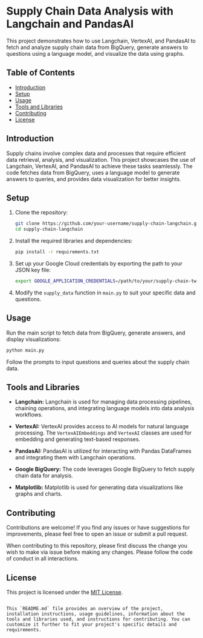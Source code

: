 # Supply Chain Data Analysis with Langchain and PandasAI

This project demonstrates how to use Langchain, VertexAI, and PandasAI to fetch and analyze supply chain data from BigQuery, generate answers to questions using a language model, and visualize the data using graphs.

## Table of Contents

- [Introduction](#introduction)
- [Setup](#setup)
- [Usage](#usage)
- [Tools and Libraries](#tools-and-libraries)
- [Contributing](#contributing)
- [License](#license)

## Introduction

Supply chains involve complex data and processes that require efficient data retrieval, analysis, and visualization. This project showcases the use of Langchain, VertexAI, and PandasAI to achieve these tasks seamlessly. The code fetches data from BigQuery, uses a language model to generate answers to queries, and provides data visualization for better insights.

## Setup

1. Clone the repository:

   ```bash
   git clone https://github.com/your-username/supply-chain-langchain.git
   cd supply-chain-langchain
   ```

2. Install the required libraries and dependencies:

   ```bash
   pip install -r requirements.txt
   ```

3. Set up your Google Cloud credentials by exporting the path to your JSON key file:

   ```bash
   export GOOGLE_APPLICATION_CREDENTIALS=/path/to/your/supply-chain-twin-credentials.json
   ```

4. Modify the `supply_data` function in `main.py` to suit your specific data and questions.

## Usage

Run the main script to fetch data from BigQuery, generate answers, and display visualizations:

```bash
python main.py
```

Follow the prompts to input questions and queries about the supply chain data.

## Tools and Libraries

- **Langchain:** Langchain is used for managing data processing pipelines, chaining operations, and integrating language models into data analysis workflows.

- **VertexAI:** VertexAI provides access to AI models for natural language processing. The `VertexAIEmbeddings` and `VertexAI` classes are used for embedding and generating text-based responses.

- **PandasAI:** PandasAI is utilized for interacting with Pandas DataFrames and integrating them with Langchain operations.

- **Google BigQuery:** The code leverages Google BigQuery to fetch supply chain data for analysis.

- **Matplotlib:** Matplotlib is used for generating data visualizations like graphs and charts.

## Contributing

Contributions are welcome! If you find any issues or have suggestions for improvements, please feel free to open an issue or submit a pull request.

When contributing to this repository, please first discuss the change you wish to make via issue before making any changes. Please follow the code of conduct in all interactions.

## License

This project is licensed under the [MIT License](LICENSE).
```

This `README.md` file provides an overview of the project, installation instructions, usage guidelines, information about the tools and libraries used, and instructions for contributing. You can customize it further to fit your project's specific details and requirements.
